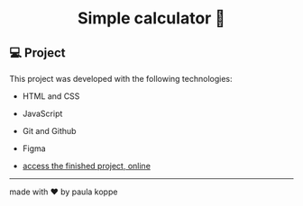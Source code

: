 # <h1 align="center"> Simple calculator 🔢 </h1>

## 💻 Project

This project was developed with the following technologies:

- HTML and CSS
- JavaScript
- Git and Github
- Figma

- [access the finished project, online](https://paulakoppe.github.io/calculator/)

---

made with ♥ by paula koppe
